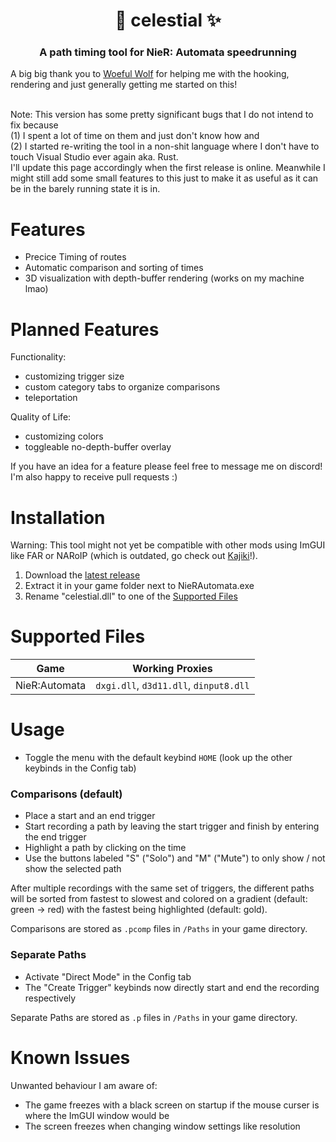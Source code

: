 <h1 align="center">🌌 celestial ✨</h1>
<h3 align="center">A path timing tool for NieR: Automata speedrunning</h3>

A big big thank you to [Woeful Wolf](https://github.com/WoefulWolf/) for helping me with the hooking, rendering and just generally getting me started on this!

\
Note: This version has some pretty significant bugs that I do not intend to fix because \
(1) I spent a lot of time on them and just don't know how and \
(2) I started re-writing the tool in a non-shit language where I don't have to touch Visual Studio ever again aka. Rust. \
I'll update this page accordingly when the first release is online. Meanwhile I might still add some small features to this just to make it as useful as it can be in the barely running state it is in.

# Features
- Precice Timing of routes
- Automatic comparison and sorting of times
- 3D visualization with depth-buffer rendering (works on my machine lmao)

# Planned Features
Functionality:
- customizing trigger size
- custom category tabs to organize comparisons
- teleportation

Quality of Life:
- customizing colors
- toggleable no-depth-buffer overlay

If you have an idea for a feature please feel free to message me on discord!\
I'm also happy to receive pull requests :)

# Installation
Warning: This tool might not yet be compatible with other mods using ImGUI like FAR or NARoIP (which is outdated, go check out [Kajiki](https://github.com/WoefulWolf/kajiki-mod)!).
1. Download the [latest release](https://github.com/Hellbufl/celestial/releases)
2. Extract it in your game folder next to NieRAutomata.exe
3. Rename "celestial.dll" to one of the [Supported Files](#supported-files)

# Supported Files
| Game          | Working Proxies                           |
| ---           | ---                                       |
| NieR:Automata | `dxgi.dll`, `d3d11.dll`, `dinput8.dll`    |

# Usage
- Toggle the menu with the default keybind `HOME` (look up the other keybinds in the Config tab)

### Comparisons (default)
- Place a start and an end trigger
- Start recording a path by leaving the start trigger and finish by entering the end trigger
- Highlight a path by clicking on the time
- Use the buttons labeled "S" ("Solo") and "M" ("Mute") to only show / not show the selected path


After multiple recordings with the same set of triggers, the different paths will be sorted from fastest to slowest and colored on a gradient (default: green -> red) with the fastest being highlighted (default: gold).

Comparisons are stored as `.pcomp` files in `/Paths` in your game directory.

### Separate Paths
- Activate "Direct Mode" in the Config tab
- The "Create Trigger" keybinds now directly start and end the recording respectively

Separate Paths are stored as `.p` files in `/Paths` in your game directory.

# Known Issues
Unwanted behaviour I am aware of:
- The game freezes with a black screen on startup if the mouse curser is where the ImGUI window would be
- The screen freezes when changing window settings like resolution
